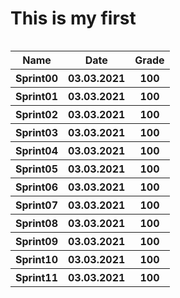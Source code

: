 <head>

<h1>This is my first</h1>
</head>

<body>
    <table width="100%" border="0" cellpadding="4" align="left">  
        <tr>
            <th>Name</th>
            <th>Date</th>
            <th>Grade</th>
        </tr>
        <tr>
            <th>Sprint00</th>
            <th>03.03.2021</th>
            <th>100</th>
        </tr>
        <tr>
            <th>Sprint01</th>
            <th>03.03.2021</th>
            <th>100</th>
        </tr>
        <tr>
            <th>Sprint02</th>
            <th>03.03.2021</th>
            <th>100</th>
        </tr>
        <tr>
            <th>Sprint03</th>
            <th>03.03.2021</th>
            <th>100</th>
        </tr>
        <tr>
            <th>Sprint04</th>
            <th>03.03.2021</th>
            <th>100</th>
        </tr>
        <tr>
            <th>Sprint05</th>
            <th>03.03.2021</th>
            <th>100</th>
        </tr>
        <tr>
            <th>Sprint06</th>
            <th>03.03.2021</th>
            <th>100</th>
        </tr>
        <tr>
            <th>Sprint07</th>
            <th>03.03.2021</th>
            <th>100</th>
        </tr>
        <tr>
            <th>Sprint08</th>
            <th>03.03.2021</th>
            <th>100</th>
        </tr>
        <tr>
            <th>Sprint09</th>
            <th>03.03.2021</th>
            <th>100</th>
        </tr>
        <tr>
            <th>Sprint10</th>
            <th>03.03.2021</th>
            <th>100</th>
        </tr>
        <tr>
            <th>Sprint11</th>
            <th>03.03.2021</th>
            <th>100</th>
        </tr>
    </table>
</body>